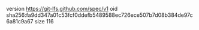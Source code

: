 version https://git-lfs.github.com/spec/v1
oid sha256:fa9dd347a01c53fcf0ddefb5489588ec726ece507b7d08b384de97c6a81c9a67
size 116
